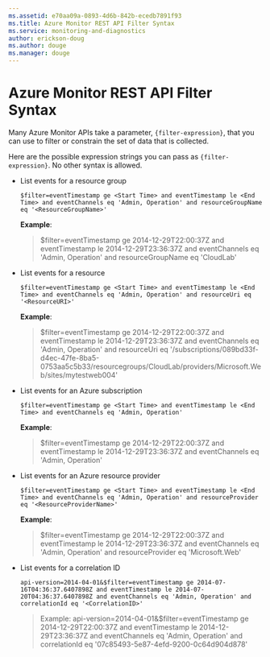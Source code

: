 ```yaml
---
ms.assetid: e70aa09a-0893-4d6b-842b-ecedb7891f93
ms.title: Azure Monitor REST API Filter Syntax
ms.service: monitoring-and-diagnostics
author: erickson-doug
ms.author: douge
ms.manager: douge
---
```


# Azure Monitor REST API Filter Syntax

Many Azure Monitor APIs take a parameter, `{filter-expression}`, that you can use to filter or constrain the set of data that is collected.  

Here are the possible expression strings you can pass as `{filter-expression}`.  No other syntax is allowed.


* List events for a resource group
    ```
    $filter=eventTimestamp ge <Start Time> and eventTimestamp le <End Time> and eventChannels eq 'Admin, Operation' and resourceGroupName eq '<ResourceGroupName>'
    ```
    **Example**: 
    > $filter=eventTimestamp ge 2014-12-29T22:00:37Z and eventTimestamp le 2014-12-29T23:36:37Z and eventChannels eq 'Admin, Operation' and resourceGroupName eq 'CloudLab'

* List events for a resource
    ```
    $filter=eventTimestamp ge <Start Time> and eventTimestamp le <End Time> and eventChannels eq 'Admin, Operation' and resourceUri eq '<ResourceURI>'
    ```
    **Example**:
    > $filter=eventTimestamp ge 2014-12-29T22:00:37Z and eventTimestamp le 2014-12-29T23:36:37Z and eventChannels eq 'Admin, Operation' and resourceUri eq '/subscriptions/089bd33f-d4ec-47fe-8ba5-0753aa5c5b33/resourcegroups/CloudLab/providers/Microsoft.Web/sites/mytestweb004'

* List events for an Azure subscription
    ```  
    $filter=eventTimestamp ge <Start Time> and eventTimestamp le <End Time> and eventChannels eq 'Admin, Operation'
    ```
    **Example**:
    > $filter=eventTimestamp ge 2014-12-29T22:00:37Z and eventTimestamp le 2014-12-29T23:36:37Z and eventChannels eq 'Admin, Operation'

* List events for an Azure resource provider
    ```
    $filter=eventTimestamp ge <Start Time> and eventTimestamp le <End Time> and eventChannels eq 'Admin, Operation' and resourceProvider eq '<ResourceProviderName>'
    ```
    **Example**:
    > $filter=eventTimestamp ge 2014-12-29T22:00:37Z and eventTimestamp le 2014-12-29T23:36:37Z and eventChannels eq 'Admin, Operation' and resourceProvider eq 'Microsoft.Web'

* List events for a correlation ID
    ```
    api-version=2014-04-01&$filter=eventTimestamp ge 2014-07-16T04:36:37.6407898Z and eventTimestamp le 2014-07-20T04:36:37.6407898Z and eventChannels eq 'Admin, Operation' and correlationId eq '<CorrelationID>'
    ```
    > Example:
api-version=2014-04-01&$filter=eventTimestamp ge 2014-12-29T22:00:37Z and eventTimestamp le 2014-12-29T23:36:37Z and eventChannels eq 'Admin, Operation'  and correlationId eq  '07c85493-5e87-4efd-9200-0c64d904d878' 
